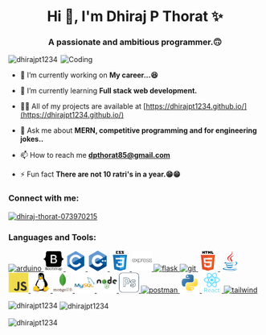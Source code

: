 
<!---

[![MasterHead](https://media0.giphy.com/media/Y4ak9Ki2GZCbJxAnJD/200w.webp?cid=ecf05e47t2kf5y4spkfh4cd0e9b49p43q4zwh1ibmkl2f3zt&ep=v1_gifs_search&rid=200w.webp&ct=g)](https://dhirajpt1234.io)

-->


<h1 align="center">Hi 👋, I'm Dhiraj P Thorat ✨</h1>
<h3 align="center">A passionate and ambitious programmer.🙃</h3>

<img align="right" alt="Coding" width="400" src="https://media4.giphy.com/media/CrFLL3CnRpw5ddlBMm/200w.webp?cid=ecf05e474rs2i0cot09ewz06t58d2xc14c1r0abzfb0z8701&ep=v1_gifs_search&rid=200w.webp&ct=g">

<p align="left"> <img src="https://komarev.com/ghpvc/?username=dhirajpt1234&label=Profile%20views&color=0e75b6&style=flat" alt="dhirajpt1234" /> </p>

- 🔭 I’m currently working on **My career...😆**

- 🌱 I’m currently learning **Full stack web development.**

- 👨‍💻 All of my projects are available at [https://dhirajpt1234.github.io/](https://dhirajpt1234.github.io/)

- 💬 Ask me about **MERN, competitive programming and for engineering jokes..**

- 📫 How to reach me **dpthorat85@gmail.com**

- ⚡ Fun fact **There are not 10 ratri's in a year.😁😁**

<h3 align="left">Connect with me:</h3>
<p align="left">
<a href="https://linkedin.com/in/dhiraj-thorat-073970215" target="blank"><img align="center" src="https://raw.githubusercontent.com/rahuldkjain/github-profile-readme-generator/master/src/images/icons/Social/linked-in-alt.svg" alt="dhiraj-thorat-073970215" height="30" width="40" /></a>
</p>

<h3 align="left">Languages and Tools:</h3>
<p align="left"> <a href="https://www.arduino.cc/" target="_blank" rel="noreferrer"> <img src="https://cdn.worldvectorlogo.com/logos/arduino-1.svg" alt="arduino" width="40" height="40"/> </a> <a href="https://getbootstrap.com" target="_blank" rel="noreferrer"> <img src="https://raw.githubusercontent.com/devicons/devicon/master/icons/bootstrap/bootstrap-plain-wordmark.svg" alt="bootstrap" width="40" height="40"/> </a> <a href="https://www.cprogramming.com/" target="_blank" rel="noreferrer"> <img src="https://raw.githubusercontent.com/devicons/devicon/master/icons/c/c-original.svg" alt="c" width="40" height="40"/> </a> <a href="https://www.w3schools.com/cpp/" target="_blank" rel="noreferrer"> <img src="https://raw.githubusercontent.com/devicons/devicon/master/icons/cplusplus/cplusplus-original.svg" alt="cplusplus" width="40" height="40"/> </a> <a href="https://www.w3schools.com/css/" target="_blank" rel="noreferrer"> <img src="https://raw.githubusercontent.com/devicons/devicon/master/icons/css3/css3-original-wordmark.svg" alt="css3" width="40" height="40"/> </a> <a href="https://expressjs.com" target="_blank" rel="noreferrer"> <img src="https://raw.githubusercontent.com/devicons/devicon/master/icons/express/express-original-wordmark.svg" alt="express" width="40" height="40"/> </a> <a href="https://flask.palletsprojects.com/" target="_blank" rel="noreferrer"> <img src="https://www.vectorlogo.zone/logos/pocoo_flask/pocoo_flask-icon.svg" alt="flask" width="40" height="40"/> </a> <a href="https://git-scm.com/" target="_blank" rel="noreferrer"> <img src="https://www.vectorlogo.zone/logos/git-scm/git-scm-icon.svg" alt="git" width="40" height="40"/> </a> <a href="https://www.w3.org/html/" target="_blank" rel="noreferrer"> <img src="https://raw.githubusercontent.com/devicons/devicon/master/icons/html5/html5-original-wordmark.svg" alt="html5" width="40" height="40"/> </a> <a href="https://www.java.com" target="_blank" rel="noreferrer"> <img src="https://raw.githubusercontent.com/devicons/devicon/master/icons/java/java-original.svg" alt="java" width="40" height="40"/> </a> <a href="https://developer.mozilla.org/en-US/docs/Web/JavaScript" target="_blank" rel="noreferrer"> <img src="https://raw.githubusercontent.com/devicons/devicon/master/icons/javascript/javascript-original.svg" alt="javascript" width="40" height="40"/> </a> <a href="https://www.linux.org/" target="_blank" rel="noreferrer"> <img src="https://raw.githubusercontent.com/devicons/devicon/master/icons/linux/linux-original.svg" alt="linux" width="40" height="40"/> </a> <a href="https://www.mongodb.com/" target="_blank" rel="noreferrer"> <img src="https://raw.githubusercontent.com/devicons/devicon/master/icons/mongodb/mongodb-original-wordmark.svg" alt="mongodb" width="40" height="40"/> </a> <a href="https://www.mysql.com/" target="_blank" rel="noreferrer"> <img src="https://raw.githubusercontent.com/devicons/devicon/master/icons/mysql/mysql-original-wordmark.svg" alt="mysql" width="40" height="40"/> </a> <a href="https://nodejs.org" target="_blank" rel="noreferrer"> <img src="https://raw.githubusercontent.com/devicons/devicon/master/icons/nodejs/nodejs-original-wordmark.svg" alt="nodejs" width="40" height="40"/> </a> <a href="https://www.photoshop.com/en" target="_blank" rel="noreferrer"> <img src="https://raw.githubusercontent.com/devicons/devicon/master/icons/photoshop/photoshop-line.svg" alt="photoshop" width="40" height="40"/> </a> <a href="https://postman.com" target="_blank" rel="noreferrer"> <img src="https://www.vectorlogo.zone/logos/getpostman/getpostman-icon.svg" alt="postman" width="40" height="40"/> </a> <a href="https://www.python.org" target="_blank" rel="noreferrer"> <img src="https://raw.githubusercontent.com/devicons/devicon/master/icons/python/python-original.svg" alt="python" width="40" height="40"/> </a> <a href="https://reactjs.org/" target="_blank" rel="noreferrer"> <img src="https://raw.githubusercontent.com/devicons/devicon/master/icons/react/react-original-wordmark.svg" alt="react" width="40" height="40"/> </a> <a href="https://tailwindcss.com/" target="_blank" rel="noreferrer"> <img src="https://www.vectorlogo.zone/logos/tailwindcss/tailwindcss-icon.svg" alt="tailwind" width="40" height="40"/> </a> </p>

<p><img align="left" src="https://github-readme-stats.vercel.app/api/top-langs?username=dhirajpt1234&show_icons=true&locale=en&layout=compact" alt="dhirajpt1234" /></p>

<p>&nbsp;<img align="center" src="https://github-readme-stats.vercel.app/api?username=dhirajpt1234&show_icons=true&locale=en" alt="dhirajpt1234" /></p>

<p><img align="center" src="https://github-readme-streak-stats.herokuapp.com/?user=dhirajpt1234&" alt="dhirajpt1234" /></p>
